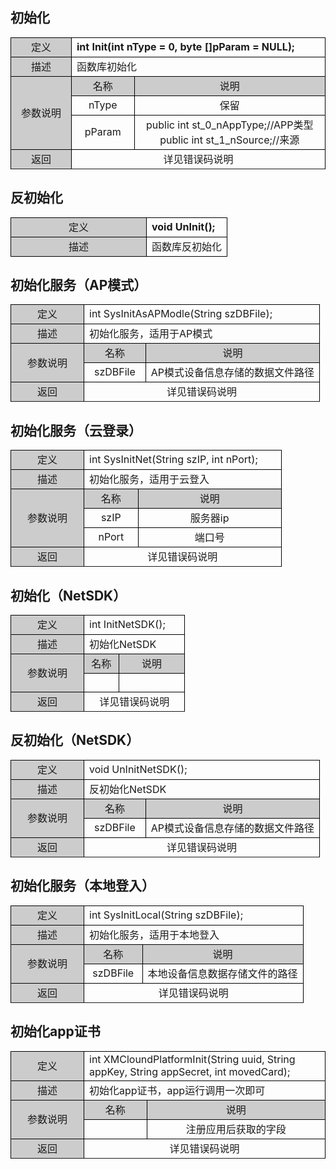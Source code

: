 ## 初始化

<style>
	table{
		border-collapse:collapse;
		width:100%;
	}
	table tr td{
		border:1px solid #000;
	}
</style>
<table >
<tr><td style="background-color:#ccc;text-align:center;width:80px;">定义</td><td colspan="2"><b>int Init(int nType = 0, byte []pParam = NULL);
</b></td><tr>
<tr><td style="background-color:#ccc;text-align:center">描述</td><td colspan="2">函数库初始化
</td></tr>
<tr><td rowspan="3" style="background-color:#ccc;text-align:center;">参数说明</td><td style="background-color:#ccc;text-align:center;width:20%;">名称</td><td style="background-color:#ccc;text-align:center">说明
</td></tr>
<tr style="text-align:center"><td>nType</td><td>保留</td></tr>
<tr style="text-align:center"><td>pParam</td><td>public int st_0_nAppType;//APP类型
public int st_1_nSource;//来源</td><tr>
<tr><td style="background-color:#ccc;text-align:center">返回</td><td colspan="2" style="text-align:center";>详见错误码说明
</td><tr>
</table>

## 反初始化

<table>
<tr><td style="background-color:#ccc;text-align:center;width:200px;">定义</td><td colspan="2"><b>void UnInit();</b></td><tr>
<tr><td style="background-color:#ccc;text-align:center">描述</td><td colspan="2">函数库反初始化
</td></tr>
</table>


## 初始化服务（AP模式）

<table >
<tr><td style="background-color:#ccc;text-align:center;width:100px;">定义</td><td colspan="2">int SysInitAsAPModle(String szDBFile);
</td></tr>
<tr><td style="background-color:#ccc;text-align:center">描述</td><td colspan="2">初始化服务，适用于AP模式
</td></tr>
<tr><td rowspan="2" style="background-color:#ccc;text-align:center">参数说明</td><td style="background-color:#ccc;text-align:center;width:20%;">名称</td><td style="background-color:#ccc;text-align:center">说明
</td></tr>
<tr style="text-align:center"><td>szDBFile</td><td>AP模式设备信息存储的数据文件路径
</td></tr>
<tr><td style="background-color:#ccc;text-align:center">返回</td><td colspan="2" style="text-align:center";>详见错误码说明</td><tr>
</table>

## 初始化服务（云登录） 

<table >
<tr><td style="background-color:#ccc;text-align:center;width:100px;">定义</td><td colspan="2">int SysInitNet(String szIP, int nPort);
</td><tr>
<tr><td style="background-color:#ccc;text-align:center">描述</td><td colspan="2">初始化服务，适用于云登入
</td></tr>
<tr><td rowspan="3" style="background-color:#ccc;text-align:center">参数说明</td><td style="background-color:#ccc;text-align:center;width:20%;">名称</td><td style="background-color:#ccc;text-align:center">说明
</td></tr>
<tr><td style="text-align:center">szIP</td><td style="text-align:center">服务器ip</td></tr>
<tr><td style="text-align:center">nPort</td><td style="text-align:center">端口号</td><tr>
<tr><td style="background-color:#ccc;text-align:center">返回</td><td colspan="2" style="text-align:center";>详见错误码说明
</td><tr>
</table>

## 初始化（NetSDK）

<table >
<tr><td style="background-color:#ccc;text-align:center;width:100px;">定义</td><td colspan="2">int InitNetSDK();</td><tr>
<tr><td style="background-color:#ccc;text-align:center">描述</td><td colspan="2">初始化NetSDK</td></tr>
<tr><td rowspan="2" style="background-color:#ccc;text-align:center">参数说明</td><td style="background-color:#ccc;text-align:center;width:20%;">名称</td><td style="background-color:#ccc;text-align:center">说明
</td></tr>
<tr style="height:30px"><td></td><td></td></tr>
<tr><td style="background-color:#ccc;text-align:center">返回</td><td colspan="2" style="text-align:center";>详见错误码说明</td><tr>
</table>

## 反初始化（NetSDK）

<table>
<tr><td style="background-color:#ccc;text-align:center;width:100px;">定义</td><td colspan="2">void UnInitNetSDK();</td><tr>
<tr><td style="background-color:#ccc;text-align:center">描述</td><td colspan="2">反初始化NetSDK</td></tr>
<tr><td rowspan="2" style="background-color:#ccc;text-align:center">参数说明</td><td style="background-color:#ccc;text-align:center;width:20%;">名称</td><td style="background-color:#ccc;text-align:center">说明
</td></tr>
<tr style="text-align:center"><td>szDBFile</td><td>AP模式设备信息存储的数据文件路径</td></tr>
<tr><td style="background-color:#ccc;text-align:center">返回</td><td colspan="2" style="text-align:center";>详见错误码说明</td><tr>
</table>

## 初始化服务（本地登入）

<table >
<tr><td style="background-color:#ccc;text-align:center;width:100px;">定义</td><td colspan="2">int SysInitLocal(String szDBFile);</td><tr>
<tr><td style="background-color:#ccc;text-align:center">描述</td><td colspan="2">初始化服务，适用于本地登入</td></tr>
<tr><td rowspan="2" style="background-color:#ccc;text-align:center">参数说明</td><td style="background-color:#ccc;text-align:center;width:20%;">名称</td><td style="background-color:#ccc;text-align:center">说明
</td></tr>
<tr style="text-align:center"><td>szDBFile</td><td>本地设备信息数据存储文件的路径
</td></tr>
<tr><td style="background-color:#ccc;text-align:center">返回</td><td colspan="2" style="text-align:center";>详见错误码说明</td><tr>
</table>

## 初始化app证书

<table >
<tr><td style="background-color:#ccc;text-align:center;width:100px;">定义</td><td colspan="2">int XMCloundPlatformInit(String uuid, String appKey, String appSecret, int movedCard);</td><tr>
<tr><td style="background-color:#ccc;text-align:center">描述</td><td colspan="2">初始化app证书，app运行调用一次即可
</td></tr>
<tr><td rowspan="2" style="background-color:#ccc;text-align:center">参数说明</td><td style="background-color:#ccc;text-align:center;width:20%;">名称</td><td style="background-color:#ccc;text-align:center">说明
</td></tr>
<tr style="text-align:center"><td></td><td>注册应用后获取的字段</td></tr>
<tr><td style="background-color:#ccc;text-align:center">返回</td><td colspan="2" style="text-align:center";>详见错误码说明</td><tr>
</table>
